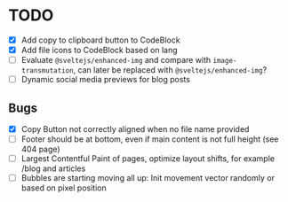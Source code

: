 # TODO

- [x] Add copy to clipboard button to CodeBlock
- [x] Add file icons to CodeBlock based on lang
- [ ] Evaluate `@sveltejs/enhanced-img` and compare with `image-transmutation`, can later be
      replaced with `@sveltejs/enhanced-img`?
- [ ] Dynamic social media previews for blog posts

## Bugs

- [x] Copy Button not correctly aligned when no file name provided
- [ ] Footer should be at bottom, even if main content is not full height (see 404 page)
- [ ] Largest Contentful Paint of pages, optimize layout shifts, for example /blog and articles
- [ ] Bubbles are starting moving all up: Init movement vector randomly or based on pixel position
